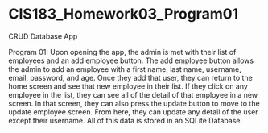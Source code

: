 # CIS183_Homework03_Program01
 CRUD Database App

Program 01:
Upon opening the app, the admin is met with their list of employees and an add employee button. The add employee
button allows the admin to add an employee with a first name, last name, username, email, password, and age.
Once they add that user, they can return to the home screen and see that new employee in their list. If they
click on any employee in the list, they can see all of the detail of that employee in a new screen. In that screen,
they can also press the update button to move to the update employee screen. From here, they can update any detail
of the user except their username. All of this data is stored in an SQLite Database.